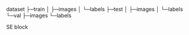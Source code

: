 dataset
├─train
│  ├─images
│  └─labels
├─test
│  ├─images
│  └─labels
└─val
    ├─images
    └─labels


SE block

